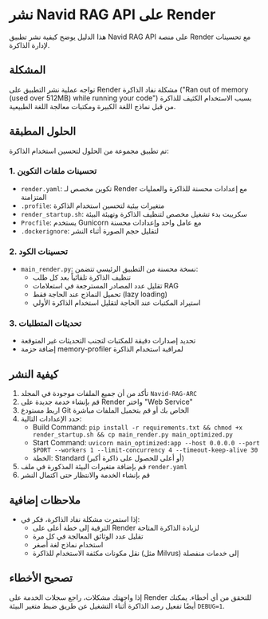# نشر Navid RAG API على Render

هذا الدليل يوضح كيفية نشر تطبيق Navid RAG API على منصة Render مع تحسينات لإدارة الذاكرة.

## المشكلة

تواجه عملية نشر التطبيق على Render مشكلة نفاد الذاكرة ("Ran out of memory (used over 512MB) while running your code") بسبب الاستخدام الكثيف للذاكرة من قبل نماذج اللغة الكبيرة ومكتبات معالجة اللغة الطبيعية.

## الحلول المطبقة

تم تطبيق مجموعة من الحلول لتحسين استخدام الذاكرة:

### 1. تحسينات ملفات التكوين

- `render.yaml`: تكوين مخصص لـ Render مع إعدادات محسنة للذاكرة والعمليات المتزامنة
- `.profile`: متغيرات بيئية لتحسين استخدام الذاكرة
- `render_startup.sh`: سكريبت بدء تشغيل مخصص لتنظيف الذاكرة وتهيئة البيئة
- `Procfile`: يستخدم Gunicorn مع عامل واحد وإعدادات محسنة
- `.dockerignore`: لتقليل حجم الصورة أثناء النشر

### 2. تحسينات الكود

- `main_render.py`: نسخة محسنة من التطبيق الرئيسي تتضمن:
  - تنظيف الذاكرة تلقائياً بعد كل طلب
  - تقليل عدد المصادر المسترجعة في استعلامات RAG
  - تحميل النماذج عند الحاجة فقط (lazy loading)
  - استيراد المكتبات عند الحاجة لتقليل استخدام الذاكرة الأولي

### 3. تحديثات المتطلبات

- تحديد إصدارات دقيقة للمكتبات لتجنب التحديثات غير المتوقعة
- إضافة حزمة memory-profiler لمراقبة استخدام الذاكرة

## كيفية النشر

1. تأكد من أن جميع الملفات موجودة في المجلد `Navid-RAG-ARC`
2. قم بإنشاء خدمة جديدة على Render واختر "Web Service"
3. اربط مستودع Git الخاص بك أو قم بتحميل الملفات مباشرة
4. حدد الإعدادات التالية:
   - Build Command: `pip install -r requirements.txt && chmod +x render_startup.sh && cp main_render.py main_optimized.py`
   - Start Command: `uvicorn main_optimized:app --host 0.0.0.0 --port $PORT --workers 1 --limit-concurrency 4 --timeout-keep-alive 30`
   - الخطة: Standard (أو أعلى للحصول على ذاكرة أكبر)
5. قم بإضافة متغيرات البيئة المذكورة في ملف `render.yaml`
6. قم بإنشاء الخدمة والانتظار حتى اكتمال النشر

## ملاحظات إضافية

- إذا استمرت مشكلة نفاد الذاكرة، فكر في:
  - الترقية إلى خطة أعلى على Render لزيادة الذاكرة المتاحة
  - تقليل عدد الوثائق المعالجة في كل مرة
  - استخدام نماذج لغة أصغر
  - نقل مكونات مكثفة الاستخدام للذاكرة (مثل Milvus) إلى خدمات منفصلة

## تصحيح الأخطاء

إذا واجهتك مشكلات، راجع سجلات الخدمة على Render للتحقق من أي أخطاء. يمكنك أيضًا تفعيل رصد الذاكرة أثناء التشغيل عن طريق ضبط متغير البيئة `DEBUG=1`. 